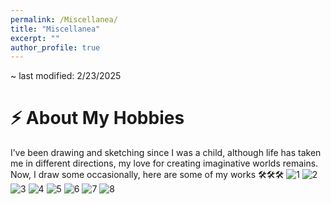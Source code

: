 ```yaml
---
permalink: /Miscellanea/
title: "Miscellanea"
excerpt: ""
author_profile: true
---
```


~ last modified: 2/23/2025

# ⚡️ About My Hobbies
I’ve been drawing and sketching since I was a child, although life has taken me in different directions, my love for creating imaginative worlds remains. Now, I draw some occasionally, here are some of my works 🛠️🛠️🛠️
![1](/images/wolf1.jpg)
![2](/images/wolf2.jpg)
![3](/images/T.jpg)
![4](/images/batman.jpg)
![5](/images/girl.jpg)
![6](/images/god.jpg)
![7](/images/scary.jpg)
![8](/images/wolf2.jpg)

